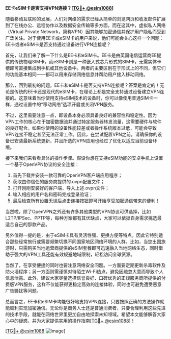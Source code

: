 **EE卡eSIM卡是否支持VPN连接？[[TG💪+ @esim1088](https://t.me/s/esim1088)]**

随着移动互联网的发展，人们对网络的需求已经从简单的浏览网页和收发邮件扩展到了在线办公、远程协作以及数据安全传输等多方面。而在这其中，虚拟私人网络（Virtual Private Network，简称VPN）因其能够加密通信并保护用户隐私而受到广泛关注。对于使用EE卡或eSIM卡的用户来说，他们可能会关心这样一个问题：EE卡或者eSIM卡是否支持通过设备进行VPN连接呢？

首先，让我们来了解一下什么是EE卡和eSIM卡。EE卡是由英国电信运营商EE提供的传统物理SIM卡，而eSIM卡则是一种嵌入式芯片形式的SIM卡，无需实体卡槽即可直接集成到手机或其他设备中。两者的主要区别在于形式上的不同，但它们的功能基本相同——都可以用来存储网络信息并帮助用户接入移动网络。

那么，回到最初的问题，EE卡和eSIM卡是否支持VPN连接呢？答案是肯定的！无论是传统的EE卡还是现代的eSIM卡，在理论上都是完全支持通过设备建立VPN连接的。这意味着当你使用支持eSIM技术的设备时，你可以像使用普通SIM卡一样，通过设置中的“移动网络”选项开启或关闭VPN服务。

不过，这里需要注意一点，即设备本身必须具备良好的兼容性和稳定性。因为VPN工作的核心在于加密数据流并通过特定服务器转发流量，这需要硬件与软件的良好配合。如果你使用的设备性能较差或者操作系统版本过低，可能会导致VPN连接不稳定甚至无法正常工作。因此，在尝试配置VPN之前，请确保你的设备已安装最新系统更新，并且所选的VPN应用也经过了优化以适应当前设备环境。

接下来我们来看看具体的操作步骤。假设你想在支持eSIM功能的安卓手机上设置一个基于OpenVPN协议的安全连接：

1. 首先下载并安装一款可靠的OpenVPN客户端应用程序；
2. 获取由你信任的服务商提供的.ovpn配置文件；
3. 打开刚刚安装好的客户端，导入上述.ovpn文件；
4. 输入相应的用户名和密码完成登录验证；
5. 最后检查所有设置无误后点击连接按钮即可开始享受加密通信带来的便利！

当然啦，除了OpenVPN之外还有许多其他类型的VPN协议可供选择，比如L2TP/IPSec、PPTP等，每种方案都有其优缺点，大家可以依据自身需求挑选最适合自己的那款产品。

另外值得一提的是，由于eSIM卡具有灵活性强、更换方便等特点，因此它特别适合那些经常旅行或需要频繁切换不同国家地区网络环境的人群。比如，当您出国旅游时，只需购买当地运营商提供的eSIM套餐即可迅速融入当地网络生态，同时借助于强大的VPN工具还能有效规避地域限制，轻松访问全球资源。

当然了，在享受便捷的同时也要注意网络安全问题。一方面要定期更新杀毒软件及防火墙程序；另一方面则需谨慎对待陌生Wi-Fi热点，避免因疏忽大意而导致个人信息泄露。此外，建议大家尽量选择信誉良好、口碑优秀的正规服务商所提供的付费版VPN服务，这样不仅能获得更稳定高效的连接体验，同时也可避免遭受恶意广告骚扰等问题。

总而言之，EE卡和eSIM卡均能很好地支持VPN连接，只要按照正确的方法操作就能顺利实现加密通信。无论你是商务人士还是普通消费者，只要合理利用这些先进的技术手段，就能在网络世界里更加自由地探索未知领域。希望本文能够解答大家心中的疑惑，并为大家提供实用的操作指南[[TG💪+ @esim1088](https://t.me/s/esim1088)]！

[[TG💪+ @esim1088](https://t.me/s/esim1088) ![Image](https://i.postimg.cc/4NQfJmqS/Snipaste-2025-05-13-00-14-12.png)]